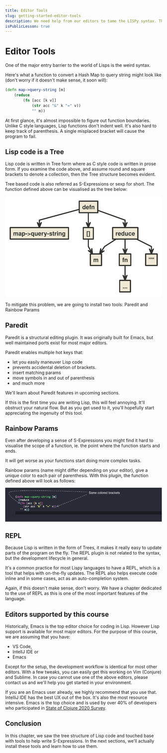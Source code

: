 ```yaml
---
title: Editor Tools
slug: getting-started-editor-tools
description: We need help from our editors to tame the LISPy syntax. This chapter walks through the tools we will need and why.
isPublicLesson: true
---
```


# Editor Tools

One of the major entry barrier to the world of Lisps is the weird syntax.

Here's what a function to convert a Hash Map to query string might look like (don't worry if it doesn't make sense, it soon will):

```clojure
(defn map->query-string [m]
	(reduce
		(fn [acc [k v]]
			(str acc "&" k "=" v))
			"" m))
```

At first glance, it's almost impossible to figure out function boundaries. Unlike C style languages, Lisp functions don't indent well.
It's also hard to keep track of parenthesis. A single misplaced bracket will cause the program to fail.

## Lisp code is a Tree
Lisp code is written in Tree form where as C style code is written in prose form. If you examine the code above, and assume round and square brackets to denote a collection, then the Tree structure becomes evident.

Tree based code is also referred as S-Expressions or sexp for short. The function defined above can be visualised as the tree below:

![Partial S-Exp for map->query-string function](./public/assets/tree.svg)


To mitigate this problem, we are going to install two tools: Paredit and Rainbow Params

## Paredit
Paredit is a structural editing plugin. It was originally built for Emacs, but well maintained ports exist for most major editors.

Paredit enables multiple hot keys that:
- let you easily maneuver Lisp code
- prevents accidental deletion of brackets.
- insert matching params
- move symbols in and out of parenthesis
- and much more

We'll learn about Paredit features in upcoming sections.

If this is the first time you are writing Lisp, this will feel annoying. It'll obstruct your natural flow. But as you get used to it, you'll hopefully start appreciating the ingenuity of this tool.

## Rainbow Params
Even after developing a sense of S-Expressions you might find it hard to visualise the scope of a function, ie. the point where the function starts and ends.

It will get worse as your functions start doing more complex tasks.

Rainbow params (name might differ depending on your editor), give a unique color to each pair of parenthesis. With this plugin, the function defined above will look as follows:

![Rainbow Params Example](./public/assets/rainbow-params.png)

## REPL
Because Lisp is written in the form of Trees, it makes it really easy to update parts of the program on the fly. The REPL plugin is not related to the syntax, but the development lifecycle in general.

It's a common practice for most Lispy languages to have a REPL, which is a tool that helps with on-the-fly updates. The REPL also helps execute code inline and in some cases, act as an auto-completion system.

Again, if this doesn't make sense, don't worry. We have a chapter dedicated to the use of REPL as this is one of the most important features of the language.

## Editors supported by this course
Historically, Emacs is the top editor choice for coding in Lisp. However Lisp support is available for most major editors. For the purpose of this course, we are assuming that you have:
- VS Code,
- IntellJ IDE or
- Emacs

Except for the setup, the development workflow is identical for most other editors. With a few tweaks, you can easily get this working on Vim (Conjure) and Sublime. In case you cannot use one of the above editors, please contact us and we'll help you get started in your environment.

If you are an Emacs user already, we highly recommend that you use that. IntelliJ IDE has the best UX out of the box. It's also the most resource intensive. Emacs is the top choice and is used by over 40% of developers who participated in [State of Clojure 2020 Survey](https://clojure.org/news/2020/02/20/state-of-clojure-2020).


## Conclusion
In this chapter, we saw the tree structure of Lisp code and touched base with tools to help write S-Expressions. In the next sections, we'll actually install these tools and learn how to use them.
